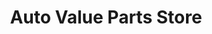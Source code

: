 ---
title: "Auto Value Parts Store"
url: /erie/auto-value-parts-store-west-26th-street/
shop: Autoteile
---